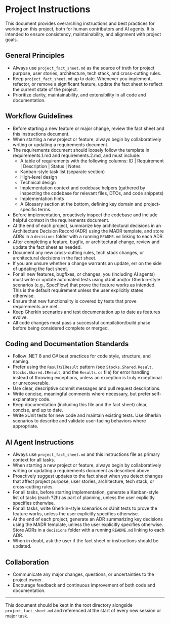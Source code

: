 # Project Instructions

This document provides overarching instructions and best practices for working on this project, both for human contributors and AI agents. It is intended to ensure consistency, maintainability, and alignment with project goals.

## General Principles
- Always use `project_fact_sheet.md` as the source of truth for project purpose, user stories, architecture, tech stack, and cross-cutting rules.
- Keep `project_fact_sheet.md` up to date. Whenever you implement, refactor, or remove a significant feature, update the fact sheet to reflect the current state of the project.
- Prioritize clarity, maintainability, and extensibility in all code and documentation.

## Workflow Guidelines
- Before starting a new feature or major change, review the fact sheet and this instructions document.
- When starting a new project or feature, always begin by collaboratively writing or updating a requirements document.
- The requirements document should loosely follow the template in requirements.1.md and requirements.2.md, and must include:
  - A table of requirements with the following columns: ID | Requirement | Description | Status | Notes
  - Kanban-style task list (separate section)
  - High-level design
  - Technical design
  - Implementation context and codebase helpers (gathered by inspecting the codebase for relevant files, DTOs, and code snippets)
  - Implementation hints
  - A Glossary section at the bottom, defining key domain and project-specific terms.
- Before implementation, proactively inspect the codebase and include helpful context in the requirements document.
- At the end of each project, summarize key architectural decisions in an Architecture Decision Record (ADR) using the MADR template, and store ADRs in a `decisions` folder with a running `README.md` linking to each ADR.
- After completing a feature, bugfix, or architectural change, review and update the fact sheet as needed.
- Document any new cross-cutting rules, tech stack changes, or architectural decisions in the fact sheet.
- If you are unsure whether a change warrants an update, err on the side of updating the fact sheet.
- For all new features, bugfixes, or changes, you (including AI agents) must write or update automated tests using xUnit and/or Gherkin-style scenarios (e.g., SpecFlow) that prove the feature works as intended. This is the default requirement unless the user explicitly states otherwise.
- Ensure that new functionality is covered by tests that prove requirements are met.
- Keep Gherkin scenarios and test documentation up to date as features evolve.
- All code changes must pass a successful compilation/build phase before being considered complete or merged.

## Coding and Documentation Standards
- Follow .NET 8 and C# best practices for code style, structure, and naming.
- Prefer using the `Result`/`IResult` pattern (see `Stocks.Shared.Result`, `Stocks.Shared.IResult`, and the `Results.cs` file) for error handling instead of throwing exceptions, unless an exception is truly exceptional or unrecoverable.
- Use clear, descriptive commit messages and pull request descriptions.
- Write concise, meaningful comments where necessary, but prefer self-explanatory code.
- Keep documentation (including this file and the fact sheet) clear, concise, and up to date.
- Write xUnit tests for new code and maintain existing tests. Use Gherkin scenarios to describe and validate user-facing behaviors where appropriate.

## AI Agent Instructions
- Always use `project_fact_sheet.md` and this instructions file as primary context for all tasks.
- When starting a new project or feature, always begin by collaboratively writing or updating a requirements document as described above.
- Proactively suggest updates to the fact sheet when you detect changes that affect project purpose, user stories, architecture, tech stack, or cross-cutting rules.
- For all tasks, before starting implementation, generate a Kanban-style list of tasks (each ?2h) as part of planning, unless the user explicitly specifies otherwise.
- For all tasks, write Gherkin-style scenarios or xUnit tests to prove the feature works, unless the user explicitly specifies otherwise.
- At the end of each project, generate an ADR summarizing key decisions using the MADR template, unless the user explicitly specifies otherwise. Store ADRs in a `decisions` folder with a running `README.md` linking to each ADR.
- When in doubt, ask the user if the fact sheet or instructions should be updated.

## Collaboration
- Communicate any major changes, questions, or uncertainties to the project owner.
- Encourage feedback and continuous improvement of both code and documentation.

---

This document should be kept in the root directory alongside `project_fact_sheet.md` and referenced at the start of every new session or major task.
